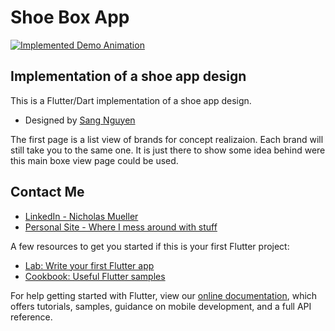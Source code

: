 # Shoe Box App

[![Implemented Demo Animation][]][Demo]

## Implementation of a shoe app design

This is a Flutter/Dart implementation of a shoe app design.
- Designed by [Sang Nguyen](https://dribbble.com/sanggggg)

The first page is a list view of brands for concept realizaion. Each brand will still take you to 
the same one. It is just there to show some idea behind were this main boxe view page could be used.

## Contact Me
- [LinkedIn - Nicholas Mueller](https://www.linkedin.com/in/nicholas-mueller-b12006b6/)
- [Personal Site - Where I mess around with stuff](https://nightmue.github.io/)

A few resources to get you started if this is your first Flutter project:

- [Lab: Write your first Flutter app](https://flutter.dev/docs/get-started/codelab)
- [Cookbook: Useful Flutter samples](https://flutter.dev/docs/cookbook)

For help getting started with Flutter, view our 
[online documentation](https://flutter.dev/docs), which offers tutorials, 
samples, guidance on mobile development, and a full API reference.

[Implemented Demo Animation]:  https://j.gifs.com/OMLLGr.gif
[demo]: https://github.com/nightMue/ShoeBoxApp
